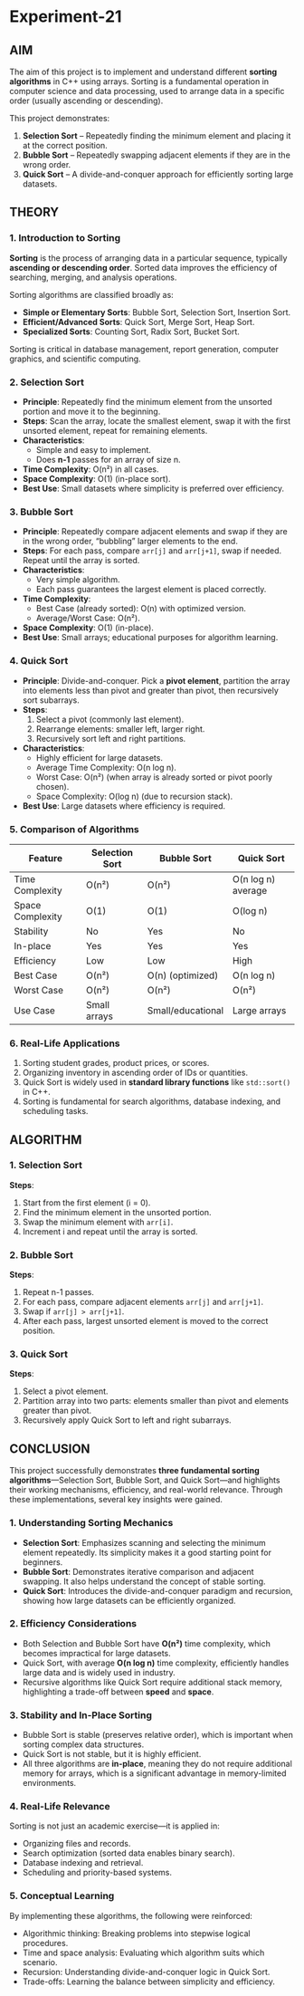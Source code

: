 # Experiment-21

##  AIM
The aim of this project is to implement and understand different **sorting algorithms** in C++ using arrays. Sorting is a fundamental operation in computer science and data processing, used to arrange data in a specific order (usually ascending or descending).  

This project demonstrates:  
1. **Selection Sort** – Repeatedly finding the minimum element and placing it at the correct position.  
2. **Bubble Sort** – Repeatedly swapping adjacent elements if they are in the wrong order.  
3. **Quick Sort** – A divide-and-conquer approach for efficiently sorting large datasets.  



##  THEORY

### 1. Introduction to Sorting
**Sorting** is the process of arranging data in a particular sequence, typically **ascending or descending order**. Sorted data improves the efficiency of searching, merging, and analysis operations.  

Sorting algorithms are classified broadly as:  
- **Simple or Elementary Sorts**: Bubble Sort, Selection Sort, Insertion Sort.  
- **Efficient/Advanced Sorts**: Quick Sort, Merge Sort, Heap Sort.  
- **Specialized Sorts**: Counting Sort, Radix Sort, Bucket Sort.  

Sorting is critical in database management, report generation, computer graphics, and scientific computing.



### 2. Selection Sort
- **Principle**: Repeatedly find the minimum element from the unsorted portion and move it to the beginning.  
- **Steps**: Scan the array, locate the smallest element, swap it with the first unsorted element, repeat for remaining elements.  
- **Characteristics**:  
  - Simple and easy to implement.  
  - Does **n-1** passes for an array of size n.  
- **Time Complexity**: O(n²) in all cases.  
- **Space Complexity**: O(1) (in-place sort).  
- **Best Use**: Small datasets where simplicity is preferred over efficiency.  



### 3. Bubble Sort
- **Principle**: Repeatedly compare adjacent elements and swap if they are in the wrong order, “bubbling” larger elements to the end.  
- **Steps**: For each pass, compare `arr[j]` and `arr[j+1]`, swap if needed. Repeat until the array is sorted.  
- **Characteristics**:  
  - Very simple algorithm.  
  - Each pass guarantees the largest element is placed correctly.  
- **Time Complexity**:  
  - Best Case (already sorted): O(n) with optimized version.  
  - Average/Worst Case: O(n²).  
- **Space Complexity**: O(1) (in-place).  
- **Best Use**: Small arrays; educational purposes for algorithm learning.  



### 4. Quick Sort
- **Principle**: Divide-and-conquer. Pick a **pivot element**, partition the array into elements less than pivot and greater than pivot, then recursively sort subarrays.  
- **Steps**:  
  1. Select a pivot (commonly last element).  
  2. Rearrange elements: smaller left, larger right.  
  3. Recursively sort left and right partitions.  
- **Characteristics**:  
  - Highly efficient for large datasets.  
  - Average Time Complexity: O(n log n).  
  - Worst Case: O(n²) (when array is already sorted or pivot poorly chosen).  
  - Space Complexity: O(log n) (due to recursion stack).  
- **Best Use**: Large datasets where efficiency is required.  



### 5. Comparison of Algorithms

| Feature             | Selection Sort  | Bubble Sort      | Quick Sort         |
|---------------------|----------------|----------------|------------------|
| Time Complexity     | O(n²)          | O(n²)           | O(n log n) average|
| Space Complexity    | O(1)           | O(1)            | O(log n)          |
| Stability           | No             | Yes             | No                |
| In-place            | Yes            | Yes             | Yes               |
| Efficiency          | Low            | Low             | High              |
| Best Case           | O(n²)          | O(n) (optimized)| O(n log n)        |
| Worst Case          | O(n²)          | O(n²)           | O(n²)             |
| Use Case            | Small arrays   | Small/educational| Large arrays      |



### 6. Real-Life Applications
1. Sorting student grades, product prices, or scores.  
2. Organizing inventory in ascending order of IDs or quantities.  
3. Quick Sort is widely used in **standard library functions** like `std::sort()` in C++.  
4. Sorting is fundamental for search algorithms, database indexing, and scheduling tasks.  



##  ALGORITHM

### 1. Selection Sort
**Steps**:  
1. Start from the first element (i = 0).  
2. Find the minimum element in the unsorted portion.  
3. Swap the minimum element with `arr[i]`.  
4. Increment i and repeat until the array is sorted.  




### 2. Bubble Sort
**Steps**:  
1. Repeat n-1 passes.  
2. For each pass, compare adjacent elements `arr[j]` and `arr[j+1]`.  
3. Swap if `arr[j] > arr[j+1]`.  
4. After each pass, largest unsorted element is moved to the correct position.  




### 3. Quick Sort
**Steps**:  
1. Select a pivot element.  
2. Partition array into two parts: elements smaller than pivot and elements greater than pivot.  
3. Recursively apply Quick Sort to left and right subarrays.  





##  CONCLUSION

This project successfully demonstrates **three fundamental sorting algorithms**—Selection Sort, Bubble Sort, and Quick Sort—and highlights their working mechanisms, efficiency, and real-world relevance. Through these implementations, several key insights were gained.

### 1. Understanding Sorting Mechanics
- **Selection Sort**: Emphasizes scanning and selecting the minimum element repeatedly. Its simplicity makes it a good starting point for beginners.  
- **Bubble Sort**: Demonstrates iterative comparison and adjacent swapping. It also helps understand the concept of stable sorting.  
- **Quick Sort**: Introduces the divide-and-conquer paradigm and recursion, showing how large datasets can be efficiently organized.  

### 2. Efficiency Considerations
- Both Selection and Bubble Sort have **O(n²)** time complexity, which becomes impractical for large datasets.  
- Quick Sort, with average **O(n log n)** time complexity, efficiently handles large data and is widely used in industry.  
- Recursive algorithms like Quick Sort require additional stack memory, highlighting a trade-off between **speed** and **space**.

### 3. Stability and In-Place Sorting
- Bubble Sort is stable (preserves relative order), which is important when sorting complex data structures.  
- Quick Sort is not stable, but it is highly efficient.  
- All three algorithms are **in-place**, meaning they do not require additional memory for arrays, which is a significant advantage in memory-limited environments.

### 4. Real-Life Relevance
Sorting is not just an academic exercise—it is applied in:  
- Organizing files and records.  
- Search optimization (sorted data enables binary search).  
- Database indexing and retrieval.  
- Scheduling and priority-based systems.  

### 5. Conceptual Learning
By implementing these algorithms, the following were reinforced:  
- Algorithmic thinking: Breaking problems into stepwise logical procedures.  
- Time and space analysis: Evaluating which algorithm suits which scenario.  
- Recursion: Understanding divide-and-conquer logic in Quick Sort.  
- Trade-offs: Learning the balance between simplicity and efficiency.  
